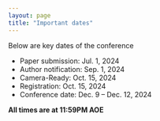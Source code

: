 ```yaml
---
layout: page 
title: "Important dates"
---
```

Below are key dates of the conference
- Paper submission: Jul. 1, 2024
- Author notification: Sep. 1, 2024
- Camera-Ready: Oct. 15, 2024
- Registration: Oct. 15, 2024
- Conference date: Dec. 9 – Dec. 12, 2024

**All times are at 11:59PM AOE**
